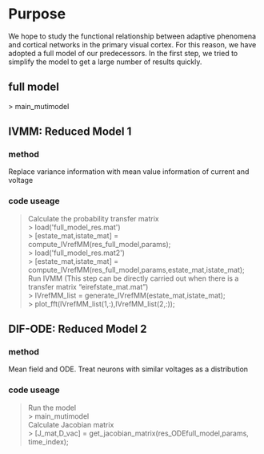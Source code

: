 Purpose
======
We hope to study the functional relationship between adaptive phenomena and cortical networks in the primary visual cortex. For this reason, we have adopted a full model of our predecessors.
In the first step, we tried to simplify the model to get a large number of results quickly.

## full model
\> main_mutimodel  

## IVMM: Reduced Model 1
### method
Replace variance information with mean value information of current and voltage  

### code useage
> Calculate the probability transfer matrix  
\> load('full_model_res.mat')  
\> \[estate_mat,istate_mat] = compute_IVrefMM(res_full_model,params);  
\> load('full_model_res.mat2')  
\> \[estate_mat,istate_mat] = compute_IVrefMM(res_full_model,params,estate_mat,istate_mat);  
> Run IVMM (This step can be directly carried out when there is a transfer matrix “eirefstate_mat.mat”)  
\> IVrefMM_list = generate_IVrefMM(estate_mat,istate_mat);  
\> plot_fft(IVrefMM_list(1,:),IVrefMM_list(2,:));  

## DIF-ODE: Reduced Model 2
### method
Mean field and ODE. Treat neurons with similar voltages as a distribution

### code useage
> Run the model  
\> main_mutimodel  
> Calculate Jacobian matrix  
\> \[J_mat,D_vac] = get_jacobian_matrix(res_ODEfull_model,params, time_index);
